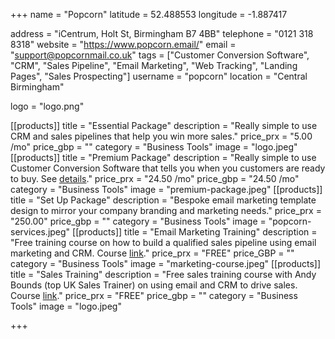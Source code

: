 +++ 
name = "Popcorn" 
latitude = 52.488553
longitude = -1.887417

address = "iCentrum, Holt St, Birmingham B7 4BB" 
telephone = "0121 318 8318" 
website = "https://www.popcorn.email/" 
email = "support@popcornmail.co.uk" 
tags = ["Customer Conversion Software", "CRM", "Sales Pipeline", "Email Marketing", "Web Tracking", "Landing Pages", "Sales Prospecting"] 
username = "popcorn"
location = "Central Birmingham"

logo = "logo.png" 


[[products]]
  title = "Essential Package"
  description = "Really simple to use CRM and sales pipelines that help you win more sales."
  price_prx = "5.00 /mo"
  price_gbp = ""
  category = "Business Tools"
  image = "logo.jpeg"
[[products]]
  title = "Premium Package"
  description = "Really simple to use Customer Conversion Software that tells you when you customers are ready to buy. See [details](https://www.popcorn.email/customer-support/resources/price-plans/)."
  price_prx = "24.50 /mo"
  price_gbp = "24.50 /mo"
  category = "Business Tools"
  image = "premium-package.jpeg"
[[products]]
  title = "Set Up Package" 
  description = "Bespoke email marketing template design to mirror your company branding and marketing needs."
  price_prx = "250.00"
  price_gbp = "" 
  category = "Business Tools"
  image = "popcorn-services.jpeg"
[[products]]
  title = "Email Marketing Training"
  description = "Free training course on how to build a qualified sales pipeline using email marketing and CRM. Course [link](https://www.popcorn.email/customer-support/email-marketing-services/training-getting-ready-for-growth/)."
  price_prx = "FREE"
  price_GBP = ""
  category = "Business Tools"
  image = "marketing-course.jpeg"
[[products]]
  title = "Sales Training"
  description = "Free sales training course with Andy Bounds (top UK Sales Trainer) on using email and CRM to drive sales. Course [link](https://www.popcorn.email/andy-bounds-bte-overview/)."
  price_prx = "FREE"
  price_gbp = ""
  category = "Business Tools"
  image = "logo.jpeg"
  
+++


